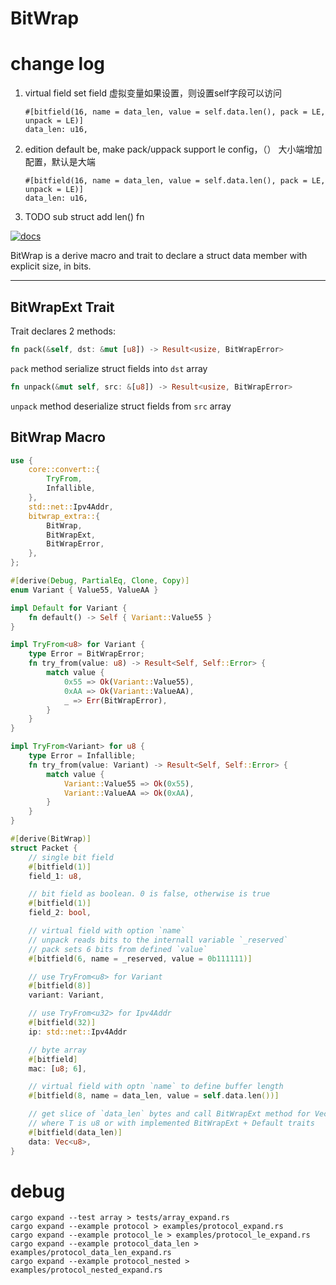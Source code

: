 # BitWrap

# change log 
1. virtual field set field 虚拟变量如果设置，则设置self字段可以访问
    ```
    #[bitfield(16, name = data_len, value = self.data.len(), pack = LE, unpack = LE)]
    data_len: u16,
    ```
2. edition default be, make pack/uppack support le config，（） 大小端增加配置，默认是大端
    ```
    #[bitfield(16, name = data_len, value = self.data.len(), pack = LE, unpack = LE)]
    data_len: u16,
    ```
3. TODO sub struct add len() fn

[![docs](https://docs.rs/bitwrap/badge.svg)](https://docs.rs/bitwrap)

BitWrap is a derive macro and trait to declare a struct data member
with explicit size, in bits.

---

## BitWrapExt Trait

Trait declares 2 methods:

```rust
fn pack(&self, dst: &mut [u8]) -> Result<usize, BitWrapError>
```

`pack` method serialize struct fields into `dst` array

```rust
fn unpack(&mut self, src: &[u8]) -> Result<usize, BitWrapError>
```

`unpack` method deserialize struct fields from `src` array

## BitWrap Macro

```rust
use {
    core::convert::{
        TryFrom,
        Infallible,
    },
    std::net::Ipv4Addr,
    bitwrap_extra::{
        BitWrap,
        BitWrapExt,
        BitWrapError,
    },
};

#[derive(Debug, PartialEq, Clone, Copy)]
enum Variant { Value55, ValueAA }

impl Default for Variant {
    fn default() -> Self { Variant::Value55 }
}

impl TryFrom<u8> for Variant {
    type Error = BitWrapError;
    fn try_from(value: u8) -> Result<Self, Self::Error> {
        match value {
            0x55 => Ok(Variant::Value55),
            0xAA => Ok(Variant::ValueAA),
            _ => Err(BitWrapError),
        }
    }
}

impl TryFrom<Variant> for u8 {
    type Error = Infallible;
    fn try_from(value: Variant) -> Result<Self, Self::Error> {
        match value {
            Variant::Value55 => Ok(0x55),
            Variant::ValueAA => Ok(0xAA),
        }
    }
}

#[derive(BitWrap)]
struct Packet {
    // single bit field
    #[bitfield(1)]
    field_1: u8,

    // bit field as boolean. 0 is false, otherwise is true
    #[bitfield(1)]
    field_2: bool,

    // virtual field with option `name`
    // unpack reads bits to the internall variable `_reserved`
    // pack sets 6 bits from defined `value`
    #[bitfield(6, name = _reserved, value = 0b111111)]

    // use TryFrom<u8> for Variant
    #[bitfield(8)]
    variant: Variant,

    // use TryFrom<u32> for Ipv4Addr
    #[bitfield(32)]
    ip: std::net::Ipv4Addr

    // byte array
    #[bitfield]
    mac: [u8; 6],

    // virtual field with optn `name` to define buffer length
    #[bitfield(8, name = data_len, value = self.data.len())]

    // get slice of `data_len` bytes and call BitWrapExt method for Vec<T>
    // where T is u8 or with implemented BitWrapExt + Default traits
    #[bitfield(data_len)]
    data: Vec<u8>,
}
```

# debug
```
cargo expand --test array > tests/array_expand.rs
cargo expand --example protocol > examples/protocol_expand.rs
cargo expand --example protocol_le > examples/protocol_le_expand.rs
cargo expand --example protocol_data_len > examples/protocol_data_len_expand.rs
cargo expand --example protocol_nested > examples/protocol_nested_expand.rs
```
